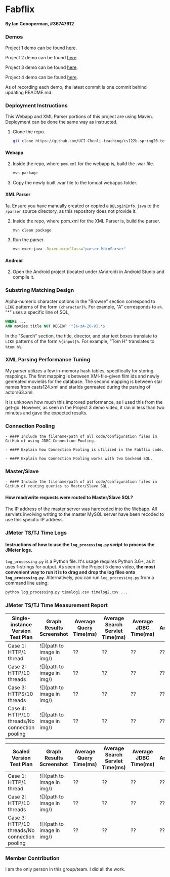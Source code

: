 # Fabflix
#### By Ian Coooperman, #36747912

### Demos
Project 1 demo can be found [here](https://www.youtube.com/watch?v=gSUd3sx91NA&feature=youtu.be).

Project 2 demo can be found [here](https://www.youtube.com/watch?v=IIdI8JKQr2c&feature=youtu.be).

Project 3 demo can be found [here](https://youtu.be/EX0emZpuaIQ).

Project 4 demo can be found [here](https://www.youtube.com/watch?v=B6YfYBYagEw).

As of recording each demo, the latest commit is one commit behind updating README.md.

### Deployment Instructions
This Webapp and XML Parser portions of this project are using Maven. Deployment can be done the same way as instructed.

1. Clone the repo.
    ```bash
    git clone https://github.com/UCI-Chenli-teaching/cs122b-spring20-team-132.git
    ```

#### Webapp

2. Inside the repo, where `pom.xml` for the webapp is, build the .war file.
    ```bash
    mvn package
    ```
3. Copy the newly built .war file to the tomcat webapps folder.

#### XML Parser
1a. Ensure you have manually created or copied a `DBLoginInfo.java` to the `/parser` source directory, as this repository does not provide it.

2. Inside the repo, where pom.xml for the XML Parser is, build the parser.

    ```bash
    mvn clean package
    ```
3. Run the parser.
    ```bash
    mvn exec:java -Dexec.mainClass="parser.MainParser"
    ```

#### Android
2. Open the Android project (located under /Android) in Android Studio and compile it.

### Substring Matching Design
Alpha-numeric character options in the "Browse" section correspond to `LIKE` patterns of the form `{character}%`. For example, "A" corresponds to `a%`. "*" uses a specific line of SQL,
```SQL
WHERE ...
AND movies.title NOT REGEXP '^[a-zA-Z0-9].*$'
```

In the "Search" section, the title, director, and star text boxes translate to `LIKE` patterns of the form `%{input}%`. For example, "Tom H" translates to
`%tom h%`.

### XML Parsing Performance Tuning
My parser utilizes a few in-memory hash tables, specifically for storing mappings. The first mapping is between XMl-file-given film ids and newly genreated movieIds for the database. The second mapping is between star names from casts124.xml and starIds genreated during the parsing of actors63.xml.

It is unknown how much this improved performance, as I used this from the get-go. However, as seen in the Project 3 demo video, it ran in less than two minutes and gave the expected results.

### Connection Pooling
    - #### Include the filename/path of all code/configuration files in GitHub of using JDBC Connection Pooling.

    - #### Explain how Connection Pooling is utilized in the Fabflix code.

    - #### Explain how Connection Pooling works with two backend SQL.


### Master/Slave
    - #### Include the filename/path of all code/configuration files in GitHub of routing queries to Master/Slave SQL.

#### How read/write requests were routed to Master/Slave SQL?
The IP address of the master server was hardcoded into the Webapp. All servlets involving writing to the master MySQL server have been recoded to use this specific IP address.


### JMeter TS/TJ Time Logs
#### Instructions of how to use the `log_processing.py` script to process the JMeter logs.
`log_processing.py` is a Python file. It's usage requires Python 3.6+, as it uses f-strings for output. As seen in the Project 5 demo video, **the most convenient way to run it is to drag and drop the log files onto `log_processing.py`**. Alternatively, you can run `log_processing.py` from a command line using:
```bash
python log_processing.py timelog1.csv timelog2.csv ...
```


### JMeter TS/TJ Time Measurement Report

| **Single-instance Version Test Plan**          | **Graph Results Screenshot** | **Average Query Time(ms)** | **Average Search Servlet Time(ms)** | **Average JDBC Time(ms)** | **Analysis** |
|------------------------------------------------|------------------------------|----------------------------|-------------------------------------|---------------------------|--------------|
| Case 1: HTTP/1 thread                          | ![](path to image in img/)   | ??                         | ??                                  | ??                        | ??           |
| Case 2: HTTP/10 threads                        | ![](path to image in img/)   | ??                         | ??                                  | ??                        | ??           |
| Case 3: HTTPS/10 threads                       | ![](path to image in img/)   | ??                         | ??                                  | ??                        | ??           |
| Case 4: HTTP/10 threads/No connection pooling  | ![](path to image in img/)   | ??                         | ??                                  | ??                        | ??           |

| **Scaled Version Test Plan**                   | **Graph Results Screenshot** | **Average Query Time(ms)** | **Average Search Servlet Time(ms)** | **Average JDBC Time(ms)** | **Analysis** |
|------------------------------------------------|------------------------------|----------------------------|-------------------------------------|---------------------------|--------------|
| Case 1: HTTP/1 thread                          | ![](path to image in img/)   | ??                         | ??                                  | ??                        | ??           |
| Case 2: HTTP/10 threads                        | ![](path to image in img/)   | ??                         | ??                                  | ??                        | ??           |
| Case 3: HTTP/10 threads/No connection pooling  | ![](path to image in img/)   | ??                         | ??                                  | ??                        | ??           |

### Member Contribution
I am the only person in this group/team. I did all the work.